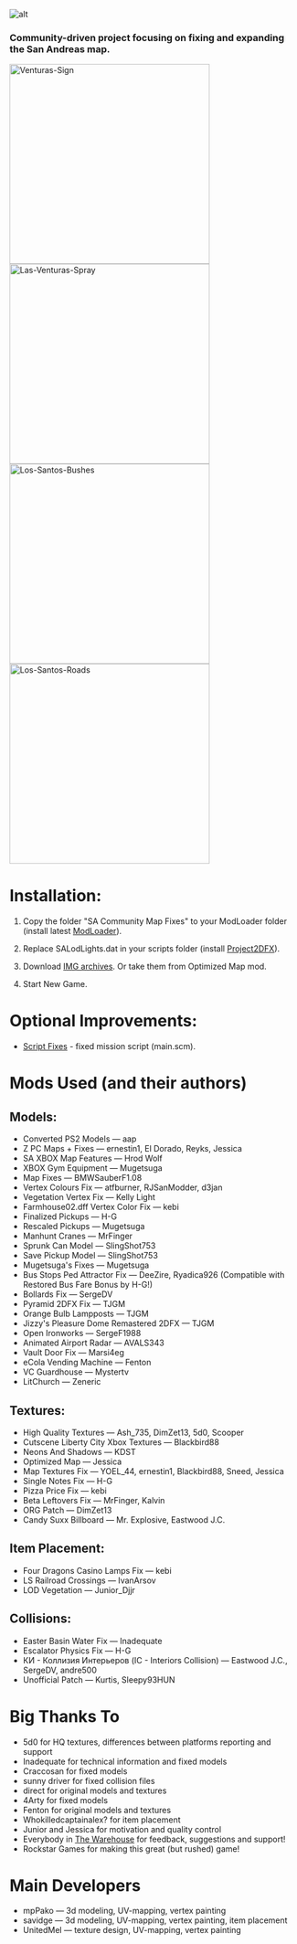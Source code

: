 ![alt](https://i.imgur.com/3I8mEQI.png)

### Community-driven project focusing on fixing and expanding the San Andreas map.

<p align="left">
  <img width="350" src="https://media.giphy.com/media/y8oSzN4m3mqPYvgajb/giphy.gif" alt="Venturas-Sign"> <img width="350" src="https://media.giphy.com/media/9cn2KlIBZ8h9rogBmA/giphy.gif" alt="Las-Venturas-Spray"> <img width="350" src="https://media.giphy.com/media/baa5ujV5LUZzxFMqsi/giphy.gif" alt="Los-Santos-Bushes"> <img width="350" src="https://media.giphy.com/media/b1agEhwNiMNK3lDsEL/giphy.gif" alt="Los-Santos-Roads">
</p>

# Installation:
1. Copy the folder "SA Community Map Fixes" to your ModLoader folder (install latest [ModLoader](https://github.com/thelink2012/modloader/releases)).

2. Replace SALodLights.dat in your scripts folder (install [Project2DFX](https://github.com/ThirteenAG/III.VC.SA.IV.Project2DFX/releases/tag/gtasa)).

3. Download [IMG archives](https://mega.nz/file/8BcnXKDb#qoSpz5CU17xk-ThF7L5g7uHT8-SETCYyJqVWdq7XJ6A). Or take them from Optimized Map mod.

4. Start New Game.

# Optional Improvements:
- [Script Fixes](https://gtaforums.com/topic/937827-gta-sa-script-fixes-finding-and-fixing-script-glitches/) - fixed mission script (main.scm).

# Mods Used (and their authors)
## Models:
- Converted PS2 Models — aap
- Z PC Maps + Fixes — ernestin1, El Dorado, Reyks, Jessica
- SA XBOX Map Features — Hrod Wolf
- XBOX Gym Equipment — Mugetsuga
- Map Fixes — BMWSauberF1.08
- Vertex Colours Fix — atfburner, RJSanModder, d3jan
- Vegetation Vertex Fix — Kelly Light
- Farmhouse02.dff Vertex Color Fix — kebi
- Finalized Pickups — H-G
- Rescaled Pickups — Mugetsuga
- Manhunt Cranes — MrFinger
- Sprunk Can Model — SlingShot753
- Save Pickup Model — SlingShot753
- Mugetsuga's Fixes — Mugetsuga
- Bus Stops Ped Attractor Fix — DeeZire, Ryadica926 (Compatible with Restored Bus Fare Bonus by H-G!)
- Bollards Fix — SergeDV
- Pyramid 2DFX Fix — TJGM
- Orange Bulb Lampposts — TJGM
- Jizzy's Pleasure Dome Remastered 2DFX — TJGM
- Open Ironworks — SergeF1988
- Animated Airport Radar — AVALS343
- Vault Door Fix — Marsi4eg
- eCola Vending Machine — Fenton
- VC Guardhouse — Mystertv
- LitChurch — Zeneric
## Textures:
- High Quality Textures — Ash_735, DimZet13, 5d0, Scooper
- Cutscene Liberty City Xbox Textures — Blackbird88
- Neons And Shadows — KDST
- Optimized Map — Jessica
- Map Textures Fix — YOEL_44, ernestin1, Blackbird88, Sneed, Jessica
- Single Notes Fix — H-G
- Pizza Price Fix — kebi
- Beta Leftovers Fix — MrFinger, Kalvin
- ORG Patch — DimZet13
- Candy Suxx Billboard — Mr. Explosive, Eastwood J.C.
## Item Placement:
- Four Dragons Casino Lamps Fix — kebi
- LS Railroad Crossings — IvanArsov
- LOD Vegetation — Junior_Djjr
## Collisions:
- Easter Basin Water Fix — Inadequate
- Escalator Physics Fix — H-G
- КИ - Коллизия Интерьеров (IC - Interiors Collision) — Eastwood J.C., SergeDV, andre500
- Unofficial Patch — Kurtis, Sleepy93HUN

# Big Thanks To
- 5d0 for HQ textures, differences between platforms reporting and support
- Inadequate for technical information and fixed models
- Craccosan for fixed models
- sunny driver for fixed collision files
- direct for original models and textures
- 4Arty for fixed models
- Fenton for original models and textures
- Whokilledcaptainalex? for item placement
- Junior and Jessica for motivation and quality control
- Everybody in [The Warehouse](https://discord.gg/uVsEnha) for feedback, suggestions and support!
- Rockstar Games for making this great (but rushed) game!

# Main Developers
- mpPako — 3d modeling, UV-mapping, vertex painting
- savidge — 3d modeling, UV-mapping, vertex painting, item placement
- UnitedMel — texture design, UV-mapping, vertex painting
